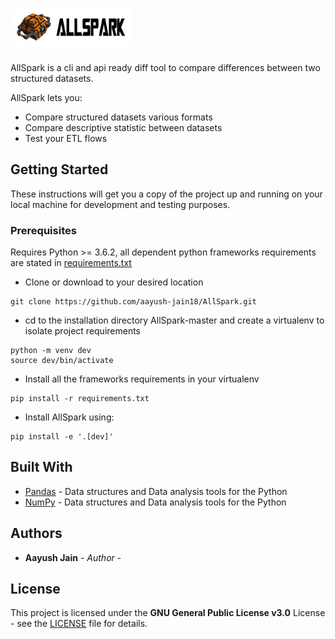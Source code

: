 <a href="https://github.com/aayush-jain18/AllSpark"><img src="docs/image/allspark.png" height="60px" /></a>
=========================================================================================================================================
AllSpark is a cli and api ready diff tool to compare differences between two structured datasets.

AllSpark lets you:

  - Compare structured datasets various formats
  - Compare descriptive statistic between datasets
  - Test your ETL flows 
 
 ## Getting Started

These instructions will get you a copy of the project up and running on your 
local machine for development and testing purposes.

### Prerequisites

Requires Python >= 3.6.2, all dependent python frameworks requirements are 
stated in [requirements.txt](requirements.txt)

  - Clone or download to your desired location
  ```
  git clone https://github.com/aayush-jain18/AllSpark.git
  ```
  - cd to the installation directory AllSpark-master and create a 
   virtualenv to isolate project requirements
  ```
  python -m venv dev
  source dev/bin/activate
  ```
  - Install all the frameworks requirements in your virtualenv
  ```
  pip install -r requirements.txt
  ```
  - Install AllSpark using:
  ```
  pip install -e '.[dev]'
  ```

## Built With

* [Pandas](https://pandas.pydata.org/) - Data structures and Data analysis tools for the Python
* [NumPy](https://www.numpy.org/) - Data structures and Data analysis tools for the Python

## Authors

* **Aayush Jain** - *Author* - 

## License

This project is licensed under the **GNU General Public License v3.0** License - see the 
[LICENSE](LICENSE) file for details.
